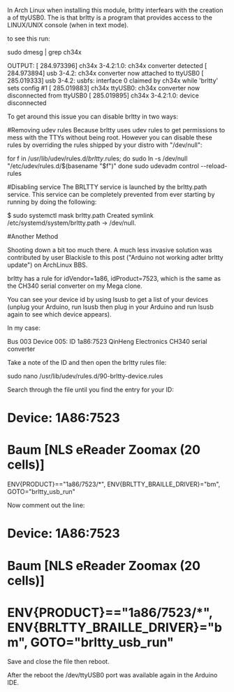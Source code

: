 In Arch Linux when installing this module, brltty interfears with the creation a of ttyUSB0. The is that brltty is a program that provides access to the LINUX/UNIX console (when in text mode).

to see this run:

sudo dmesg | grep ch34x 

OUTPUT:
[ 284.973396] ch34x 3-4.2:1.0: ch34x converter detected
[  284.973894] usb 3-4.2: ch34x converter now attached to ttyUSB0
[  285.019333] usb 3-4.2: usbfs: interface 0 claimed by ch34x while 'brltty' sets config #1
[  285.019883] ch34x ttyUSB0: ch34x converter now disconnected from ttyUSB0
[  285.019895] ch34x 3-4.2:1.0: device disconnected

To get around this issue you can disable brltty in two ways:

#Removing udev rules
Because brltty uses udev rules to get permissions to mess with the TTYs without being root.
However you can disable these rules by overriding the rules shipped by your distro with "/dev/null":

for f in /usr/lib/udev/rules.d/*brltty*.rules; do
    sudo ln -s /dev/null "/etc/udev/rules.d/$(basename "$f")"
done
sudo udevadm control --reload-rules

#Disabling service
The BRLTTY service is launched by the brltty.path service. This service can be completely prevented from ever starting by running by doing the following:

$ sudo systemctl mask brltty.path
Created symlink /etc/systemd/system/brltty.path → /dev/null.

#Another Method


Shooting down a bit too much there. A much less invasive solution was contributed by user Blackisle to this post ("Arduino not working adter brltty update") on ArchLinux BBS.

brltty has a rule for idVendor=1a86, idProduct=7523, which is the same as the CH340 serial converter on my Mega clone.

You can see your device id by using lsusb to get a list of your devices (unplug your Arduino, run lsusb then plug in your Arduino and run lsusb again to see which device appears).

In my case:

Bus 003 Device 005: ID 1a86:7523 QinHeng Electronics CH340 serial converter

Take a note of the ID and then open the brltty rules file:

sudo nano /usr/lib/udev/rules.d/90-brltty-device.rules

Search through the file until you find the entry for your ID:

# Device: 1A86:7523
# Baum [NLS eReader Zoomax (20 cells)]
ENV{PRODUCT}=="1a86/7523/*", ENV{BRLTTY_BRAILLE_DRIVER}="bm", GOTO="brltty_usb_run"

Now comment out the line:

# Device: 1A86:7523
# Baum [NLS eReader Zoomax (20 cells)]
# ENV{PRODUCT}=="1a86/7523/*", ENV{BRLTTY_BRAILLE_DRIVER}="bm", GOTO="brltty_usb_run"

Save and close the file then reboot.

After the reboot the /dev/ttyUSB0 port was available again in the Arduino IDE.

